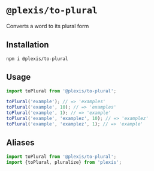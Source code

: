 # `@plexis/to-plural`

Converts a word to its plural form

## Installation

`npm i @plexis/to-plural`

## Usage

```javascript
import toPlural from '@plexis/to-plural';

toPlural('example'); // => 'examples'
toPlural('example', 10); // => 'examples'
toPlural('example', 1); // => 'example'
toPlural('example', 'examplez', 10); // => 'examplez'
toPlural('example', 'examplez', 1); // => 'example'
```

## Aliases

```javascript
import toPlural from '@plexis/to-plural';
import {toPlural, pluralize} from 'plexis';
```
